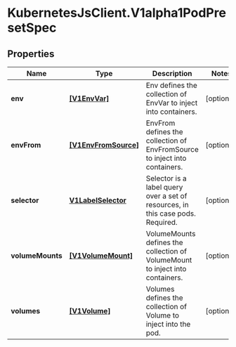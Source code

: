 # KubernetesJsClient.V1alpha1PodPresetSpec

## Properties
Name | Type | Description | Notes
------------ | ------------- | ------------- | -------------
**env** | [**[V1EnvVar]**](V1EnvVar.md) | Env defines the collection of EnvVar to inject into containers. | [optional] 
**envFrom** | [**[V1EnvFromSource]**](V1EnvFromSource.md) | EnvFrom defines the collection of EnvFromSource to inject into containers. | [optional] 
**selector** | [**V1LabelSelector**](V1LabelSelector.md) | Selector is a label query over a set of resources, in this case pods. Required. | [optional] 
**volumeMounts** | [**[V1VolumeMount]**](V1VolumeMount.md) | VolumeMounts defines the collection of VolumeMount to inject into containers. | [optional] 
**volumes** | [**[V1Volume]**](V1Volume.md) | Volumes defines the collection of Volume to inject into the pod. | [optional] 


